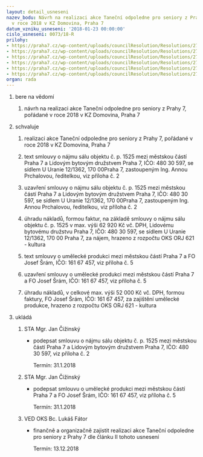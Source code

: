 ```yaml
---
layout: detail_usneseni
nazev_bodu: Návrh na realizaci akce Taneční odpoledne pro seniory z Prahy 7, pořádané
  v roce 2018 v KZ Domovina, Praha 7
datum_vzniku_usneseni: '2018-01-23 00:00:00'
cislo_usneseni: 0073/18-R
prilohy:
- https://praha7.cz/wp-content/uploads/councilResolution/Resolutions/27188/export/D1_LBD_Tanecni_seniori_2018~319416.doc
- https://praha7.cz/wp-content/uploads/councilResolution/Resolutions/27188/export/S_LBD_Tanecni_odpoledne_2018~319415.doc
- https://praha7.cz/wp-content/uploads/councilResolution/Resolutions/27188/export/vypisdomovina~319414.pdf
- https://praha7.cz/wp-content/uploads/councilResolution/Resolutions/27188/export/domovinaDPH~319413.pdf
- https://praha7.cz/wp-content/uploads/councilResolution/Resolutions/27188/export/S5_Sram_Tanecni_odpoledne_2018_Color_club~319412.doc
- https://praha7.cz/wp-content/uploads/councilResolution/Resolutions/27188/export/export~320081.pdf
organ: rada
---
```

<ol id="urzList" class="urzList_view"><li id="" class="urzClass1"><span name="1">bere na vědomí</span><ol class="urzOlClass"><li style="text-align: left;" id="" class="urzClass2"><span><p>návrh na realizaci akce Taneční odpoledne pro seniory z Prahy 7, pořádané v roce 2018 v KZ Domovina, Praha 7<br></p></span></li></ol></li><li id="" class="urzClass1"><span name="24">schvaluje</span><ol class="urzOlClass"><li style="text-align: left;" id="" class="urzClass2"><span><p>realizaci akce Taneční odpoledne pro seniory z Prahy 7, pořádané v roce 2018 v KZ Domovina, Praha 7</p></span></li><li style="text-align: left;" id="" class="urzClass2"><span><p>text smlouvy o nájmu sálu objektu č. p. 1525 mezi městskou částí Praha 7 a Lidovým bytovým družstvem Praha 7, IČO: 480 30 597, se sídlem U Uranie 12/1362, 170 00Praha 7, zastoupeným Ing. Annou Prchalovou, ředitelkou, viz příloha č. 2</p></span></li><li style="text-align: left;" id="" class="urzClass2"><span><p>uzavření smlouvy o nájmu sálu objektu č. p. 1525 mezi městskou částí Praha 7 a Lidovým bytovým družstvem Praha 7, IČO: 480 30 597, se sídlem U Uranie 12/1362, 170 00Praha 7, zastoupeným Ing. Annou Prchalovou, ředitelkou, viz příloha č. 2</p></span></li><li style="text-align: left;" id="" class="urzClass2"><span><p>úhradu nákladů, formou faktur, na základě smlouvy o nájmu sálu objektu č. p. 1525 v max. výši 62 920 Kč vč. DPH, Lidovému bytovému družstvu Praha 7, IČO: 480 30 597, se sídlem U Uranie 12/1362, 170 00 Praha 7, za nájem, hrazeno z rozpočtu OKS ORJ 621 - kultura</p></span></li><li style="text-align: left;" id="" class="urzClass2"><span><p>text smlouvy o umělecké produkci mezi městskou částí Praha 7 a FO Josef Šrám, IČO: 161 67 457, viz příloha č. 5</p></span></li><li style="text-align: left;" id="" class="urzClass2"><span><p>uzavření smlouvy o umělecké produkci mezi městskou částí Praha 7 a FO Josef Šrám, IČO: 161 67 457, viz příloha č. 5</p></span></li><li style="text-align: left;" id="" class="urzClass2"><span><p>úhradu nákladů, v celkové max. výši 52 000 Kč vč. DPH, formou faktury, FO Josef Šrám, IČO: 161 67 457, za zajištění umělecké produkce, hrazeno z rozpočtu OKS ORJ 621 - kultura</p></span></li></ol></li><li class="urzClass1" id="urzUkoly"><span name="1">ukládá</span><ol class="urzOlClass"><li class="urzClass2"><span><p>STA Mgr. Jan Čižinský</p></span><ul class="urzUlClass"><li class="urzClass3"><span><p>podepsat smlouvu o nájmu sálu objektu č. p. 1525 mezi městskou částí Praha 7 a Lidovým bytovým družstvem Praha 7, IČO: 480 30 597, viz příloha č. 2</p></span><span class="urzUkolTermin">  Termín:&nbsp;31.1.2018</span></li></ul></li><li class="urzClass2"><span><p>STA Mgr. Jan Čižinský</p></span><ul class="urzUlClass"><li class="urzClass3"><span><p>podepsat smlouvu o umělecké produkci mezi městskou částí Praha 7 a FO Josef Šrám, IČO: 161 67 457, viz příloha č. 5</p></span><span class="urzUkolTermin">  Termín:&nbsp;31.1.2018</span></li></ul></li><li class="urzClass2"><span><p>VED OKS Bc. Lukáš Fátor</p></span><ul class="urzUlClass"><li class="urzClass3"><span><p>finančně a organizačně zajistit realizaci akce Taneční odpoledne pro seniory z Prahy 7 dle článku II tohoto usnesení</p></span><span class="urzUkolTermin">  Termín:&nbsp;13.12.2018</span></li></ul></li></ol></li></ol>
